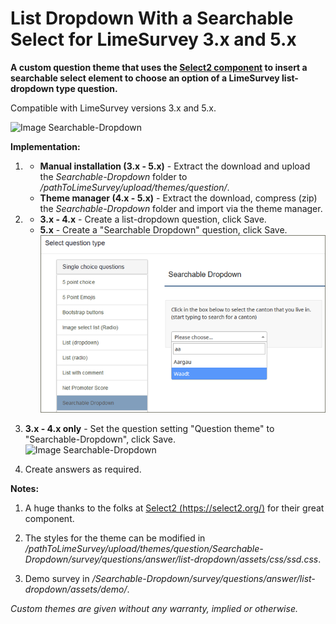 # List Dropdown With a Searchable Select for LimeSurvey 3.x and 5.x
**A custom question theme that uses the [Select2 component](https://select2.org/) to insert a searchable select element to choose an option of a LimeSurvey list-dropdown type question.**

Compatible with LimeSurvey versions 3.x and 5.x.

![Image Searchable-Dropdown](/Searchable-Dropdown/survey/questions/answer/list_dropdown/assets/images/ssd_1.png)

**Implementation:**

1) - **Manual installation (3.x - 5.x)** - Extract the download and upload the *Searchable-Dropdown* folder to */pathToLimeSurvey/upload/themes/question/*.
    - **Theme manager (4.x - 5.x)** - Extract the download, compress (zip) the *Searchable-Dropdown* folder and import via the theme manager.

2) - **3.x - 4.x** - Create a list-dropdown question, click Save.
    - **5.x** - Create a "Searchable Dropdown" question, click Save.
    ![Image Searchable-Dropdown](/Searchable-Dropdown/survey/questions/answer/list_dropdown/assets/images/ssd_3.png)

3) **3.x - 4.x only** - Set the question setting "Question theme" to "Searchable-Dropdown", click Save.  
![Image Searchable-Dropdown](/Searchable-Dropdown/survey/questions/answer/list_dropdown/assets/images/ssd_2.png)

4) Create answers as required.

**Notes:**

1) A huge thanks to the folks at [Select2 (https://select2.org/)](https://select2.org/) for their great component.

2) The styles for the theme can be modified in */pathToLimeSurvey/upload/themes/question/Searchable-Dropdown/survey/questions/answer/list-dropdown/assets/css/ssd.css*.

4) Demo survey in */Searchable-Dropdown/survey/questions/answer/list-dropdown/assets/demo/*.
    
    
*Custom themes are given without any warranty, implied or otherwise.*
